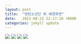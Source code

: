 ```yaml
---
layout: post
title:  "방탄소년단 뷔 배경화면"
date:   2021-08-22 22:17:10 +0800
categories: jekyll update
---
```

<style>c {display:block}</style>
<img src='https://mblogthumb-phinf.pstatic.net/MjAxODA2MThfMTEz/MDAxNTI5MzMxODc4NTU0.YkcurAp_RYJo2MuvId8FYeqz9HMnf5j_giG1u1n4gm0g.dn4ehaRmLhvwfDNNht9ZNYGba3Qj7xah_A9CAkeDMnEg.JPEG.pola0216/%EB%B7%94%EB%B0%B0%EA%B2%BD%ED%99%94%EB%A9%B402.jpg?type=w800'>
<img src='https://i.pinimg.com/originals/ed/e7/40/ede7409abf8b43f6c5994be0ec5e560c.jpg'>
<img src='https://mblogthumb-phinf.pstatic.net/MjAxOTAxMDNfNDEg/MDAxNTQ2NTAzNDAxNjg1.N6-Sq_ljSF68RRf9N-gxuUDfjG9sM07cfJS04G1ZElMg.BKTUpUu47VBR1Ndmy-JzIvl6xNtg1gdB7SxeI1Vd3oIg.JPEG.yellowish48/BTS_%EC%BB%B4%ED%93%A8%ED%84%B0_%EB%B0%B0%EA%B2%BD%ED%99%94%EB%A9%B4_(13).jpg?type=w800'>
<img src='https://pbs.twimg.com/media/DJD1vVGUEAEy9Bm.jpg'>
